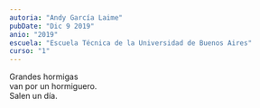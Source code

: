 ```yaml
---
autoria: "Andy García Laime"
pubDate: "Dic 9 2019"
anio: "2019"
escuela: "Escuela Técnica de la Universidad de Buenos Aires"
curso: "1"
---
```

Grandes hormigas\
van por un hormiguero.\
Salen un día.